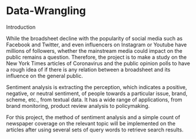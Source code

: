 # Data-Wrangling

Introduction

While the broadsheet decline with the popularity of social media such as Facebook and Twitter, and even influencers on Instagram or Youtube have millions of followers, whether the mainstream media could impact on the public remains a question. Therefore, the project is to make a study on the New York Times articles of Coronavirus and the public opinion polls to have a rough idea of if there is any relation between a broadsheet and its influence on the general public.

Sentiment analysis is extracting the perception, which indicates a positive, negative, or neutral sentiment, of people towards a particular issue, brand, scheme, etc., from textual data. It has a wide range of applications, from brand monitoring, product review analysis to policymaking.

For this project, the method of sentiment analysis and a simple count of newspaper coverage on the relevant topic will be implemented on the articles after using several sets of query words to retrieve search results.
